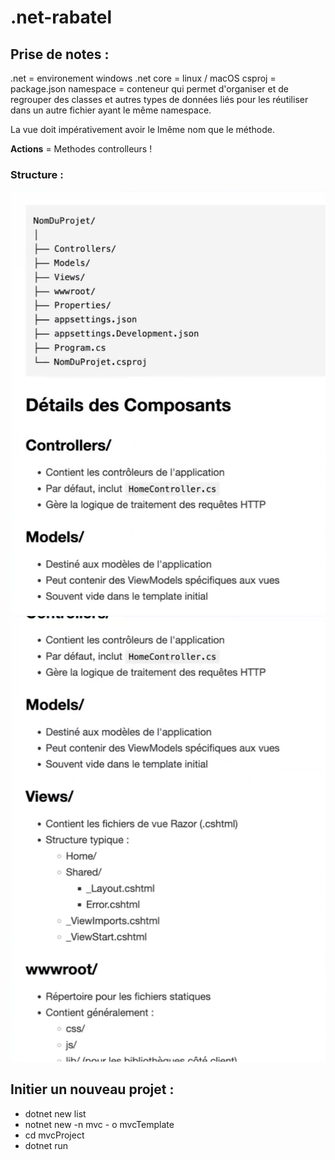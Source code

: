 # .net-rabatel

## Prise de notes :

.net = environement windows
.net core = linux / macOS
csproj = package.json
namespace = conteneur qui permet d'organiser et de regrouper des classes et autres types de données liés pour les réutiliser dans un autre fichier ayant le même namespace.

La vue doit impérativement avoir le lmême nom que le méthode.

**Actions** = Methodes controlleurs !

### Structure :

![Alt text](structure.png "Title")
![Alt text](structure2.png "Title")

## Initier un nouveau projet :

- dotnet new list
- notnet new -n mvc - o mvcTemplate
- cd mvcProject
- dotnet run
